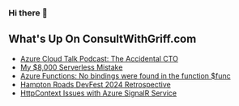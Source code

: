### Hi there 👋

<!--
**1kevgriff/1kevgriff** is a ✨ _special_ ✨ repository because its `README.md` (this file) appears on your GitHub profile.

Here are some ideas to get you started:

- 🔭 I’m currently working on ...
- 🌱 I’m currently learning ...
- 👯 I’m looking to collaborate on ...
- 🤔 I’m looking for help with ...
- 💬 Ask me about ...
- 📫 How to reach me: ...
- 😄 Pronouns: ...
- ⚡ Fun fact: ...
-->

## What's Up On ConsultWithGriff.com
<!--START_SECTION:feed-->
* [Azure Cloud Talk Podcast: The Accidental CTO](https:&#x2F;&#x2F;consultwithgriff.com&#x2F;permalink&#x2F;)
* [My $8,000 Serverless Mistake](https:&#x2F;&#x2F;consultwithgriff.com&#x2F;my-8000-serverless-mistake&#x2F;)
* [Azure Functions: No bindings were found in the function $func](https:&#x2F;&#x2F;consultwithgriff.com&#x2F;azure-function-no-bindings-found-in-function&#x2F;)
* [Hampton Roads DevFest 2024 Retrospective](https:&#x2F;&#x2F;consultwithgriff.com&#x2F;hampton-roads-devfest-2024-retrospective&#x2F;)
* [HttpContext Issues with Azure SignalR Service](https:&#x2F;&#x2F;consultwithgriff.com&#x2F;httpcontext-issues-azure-signalr-service&#x2F;)
<!--END_SECTION:feed-->
